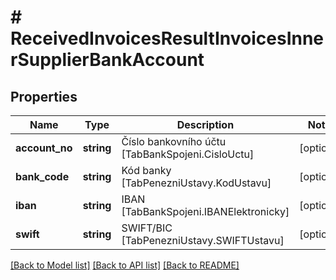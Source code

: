 # # ReceivedInvoicesResultInvoicesInnerSupplierBankAccount

## Properties

Name | Type | Description | Notes
------------ | ------------- | ------------- | -------------
**account_no** | **string** | Číslo bankovního účtu [TabBankSpojeni.CisloUctu] | [optional]
**bank_code** | **string** | Kód banky [TabPenezniUstavy.KodUstavu] | [optional]
**iban** | **string** | IBAN [TabBankSpojeni.IBANElektronicky] | [optional]
**swift** | **string** | SWIFT/BIC [TabPenezniUstavy.SWIFTUstavu] | [optional]

[[Back to Model list]](../../README.md#models) [[Back to API list]](../../README.md#endpoints) [[Back to README]](../../README.md)
